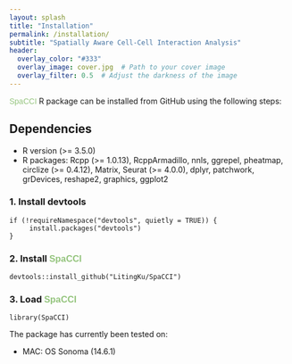 ```yaml
---
layout: splash
title: "Installation"
permalink: /installation/
subtitle: "Spatially Aware Cell-Cell Interaction Analysis"
header:
  overlay_color: "#333"
  overlay_image: cover.jpg  # Path to your cover image
  overlay_filter: 0.5  # Adjust the darkness of the image
---
```


<span style="font-family: 'ABeeZee', sans-serif; color: #94C47D;">SpaCCI</span> R package can be installed from GitHub using the following steps:

## Dependencies

- R version (>= 3.5.0)
- R packages: Rcpp (>= 1.0.13), RcppArmadillo, nnls, ggrepel, pheatmap, circlize (>= 0.4.12), Matrix, Seurat (>= 4.0.0), dplyr, patchwork, grDevices, reshape2, graphics, ggplot2


### 1. Install devtools

    if (!requireNamespace("devtools", quietly = TRUE)) {
         install.packages("devtools")
    }



### 2. Install <span style="font-family: 'ABeeZee', sans-serif; color: #94C47D;">SpaCCI</span> 

    devtools::install_github("LitingKu/SpaCCI")
    

### 3. Load <span style="font-family: 'ABeeZee', sans-serif; color: #94C47D;">SpaCCI</span>    

    library(SpaCCI)


The package has currently been tested on:
- MAC: OS Sonoma (14.6.1)







